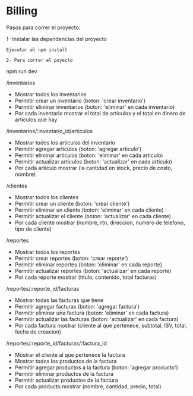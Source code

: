 # Billing

Pasos para correr el proyecto:

1- Instalar las dependencias del proyecto
```
Ejecutar el npm install 

2- Para correr el poyecto
```
npm run dev


/inventarios

- Mostrar todos los inventarios
- Permitir crear un inventario (boton: 'crear inventario')
- Permitir eliminar inventarios (boton: 'eliminar' en cada inventario)
- Por cada inventario mostrar el total de articulos y el total en dinero de articulos que hay

/inventarios/:inventario_id/articulos

- Mostrar todos los articulos del inventario
- Permitir agregar articulos (boton: 'agregar articulo')
- Permitir eliminar articulos (boton: 'eliminar' en cada articulo)
- Permitir actualizar articulos (boton: 'actualizar' en cada articulo)
- Por cada articulo mostrar (la cantidad en stock, precio de costo, nombre)

/clientes

- Mostrar todos los clientes
- Permitir crear un cliente (boton: 'crear cliente')
- Permitir eliminar un cliente (boton: 'eliminar' en cada cliente)
- Permitir actualizar el cliente (boton: 'actualizar' en cada cliente)
- Por cada cliente mostrar (nombre, rtn, direccion, numero de telefono, tipo de cliente)

/reportes

- Mostrar todos los reportes
- Permitir crear reportes (boton: 'crear reporte')
- Permitir eliminar reportes (boton: 'eliminar' en cada reporte)
- Permitir actualizar reportes (boton: 'actualizar' en cada reporte)
- Por cada reporte mostrar (titulo, contenido, total facturas)

/reportes/:reporte_id/facturas

- Mostrar todas las facturas que tiene
- Permitir agregar facturas (boton: 'agregar factura')
- Permitir eliminar una factura (boton: 'eliminar' en cada factura)
- Permitir actualizar las facturas (boton: 'actualizar' en cada factura)
- Por cada factura mostrar (cliente al que pertenece, subtotal, ISV, total, fecha de creacion)

/reportes/:reporte_id/facturas/:factura_id

- Mostrar el cliente al que pertenece la factura
- Mostrar todos los productos de la factura
- Permitir agregar productos a la factura (boton: 'agregar producto')
- Permitir eliminar productos de la factura
- Permitir actualizar productos de la factura
- Por cada producto mostrar (nombre, cantidad, precio, total)


